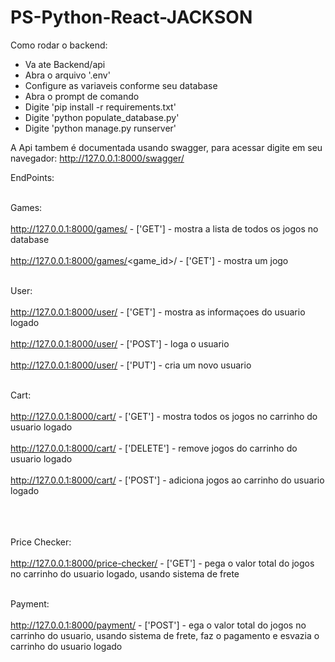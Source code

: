 # PS-Python-React-JACKSON

Como rodar o backend:
- Va ate Backend/api
- Abra o arquivo '.env'
- Configure as variaveis conforme seu database
- Abra o prompt de comando
- Digite 'pip install -r requirements.txt'
- Digite 'python populate_database.py'
- Digite 'python manage.py runserver'

A Api tambem é documentada usando swagger, para acessar digite em seu navegador: http://127.0.0.1:8000/swagger/

EndPoints:
<br></br>

  Games:
  <br></br>
    http://127.0.0.1:8000/games/ - ['GET'] - mostra a lista de todos os jogos no database
    <br></br>
    http://127.0.0.1:8000/games/<game_id>/  - ['GET'] - mostra um jogo
    <br></br>
    
  User:
  <br></br>
    http://127.0.0.1:8000/user/ - ['GET'] - mostra as informaçoes do usuario logado
    <br></br>
    http://127.0.0.1:8000/user/ - ['POST'] - loga o usuario
    <br></br>
    http://127.0.0.1:8000/user/ - ['PUT'] - cria um novo usuario
    <br></br>
 
  Cart:
  <br></br>
    http://127.0.0.1:8000/cart/ - ['GET'] - mostra todos os jogos no carrinho do usuario logado
    <br></br>
    http://127.0.0.1:8000/cart/ - ['DELETE'] - remove jogos do carrinho do usuario logado
    <br></br>
    http://127.0.0.1:8000/cart/ - ['POST'] - adiciona jogos ao carrinho do usuario logado
    <br></br>
    <br></br>
    
  Price Checker:
  <br></br>
    http://127.0.0.1:8000/price-checker/ - ['GET'] - pega o valor total do jogos no carrinho do usuario logado, usando sistema de frete
    <br></br>
    
  Payment:
  <br></br>
    http://127.0.0.1:8000/payment/ - ['POST'] - ega o valor total do jogos no carrinho do usuario, usando sistema de frete, faz o pagamento e esvazia o carrinho do usuario logado
